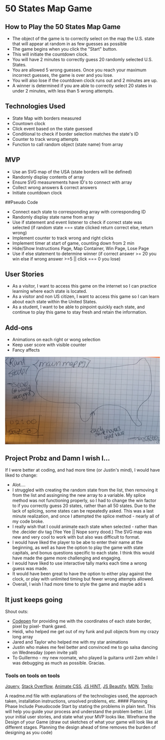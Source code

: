 # 50 States Map Game

## How to Play the 50 States Map Game

* The object of the game is to correctly select on the map the U.S. state that will appear at random in as few guesses as possible
* The game begins when you click the "Start" button.  
* This will initiate the countdown clock.
* You will have 2 minutes to correctly guess 20 randomly selected U.S. States.
* You are allowed 5 wrong guesses. Once you reach your maximum incorrect guesses, the game is over and you lose.
* You will also lose if the countdown clock runs out and 2 minutes are up.
* A winner is determined if you are able to correctly select 20 states in under 2 minutes, with less than 5 wrong attempts.

## Technologies Used

* State Map with borders measured
* Countown clock
* Click event based on the state guessed 
* Conditional to check if border selection matches the state's ID
* Counter to track wrong attempts
* Function to call random object (state name) from array

## MVP

* Use an SVG map of the USA (state borders will be defined) 
* Randomly display contents of array
* Ensure SVG measurements have ID's to connect with array 
* Collect wrong answers & correct answers
* Initiate countdown clock

##Pseudo Code

* Connect each state to corresponding array with corresponding ID
* Randomly display state name from array
* Use if statement and event listener to check if correct state was selected (if random state === state clicked return correct else, return wrong)
* Implement counter to track wrong and right clicks
* Implement timer at start of game, counting down from 2 min
* Hide/Show Instructions Page, Map Container, Win Page, Lose Page
* Use if else statement to determine winner (if correct answer >= 20 you win else if wrong answer >=5 || click === 0 you lose)

## User Stories

* As a visitor, I want to access this game on the internet so I can practice learning where each state is located.
* As a visitor and non US citizen, I want to access this game so I can learn about each state within the United States.
* As a student, I want to be able to pinpoint quickly each state, and continue to play this game to stay fresh and retain the information.

## Add-ons
* Animations on each right or wong selection
* Keep user score with visible counter
* Fancy affects

![ScreenShot](wireframe.png)

## Project Probz and Damn I wish I...
If I were better at coding, and had more time (or Justin's mind), I would have liked to change:
* Alot....
* I struggled with creating the random state from the list, then removing it from the list and assingning the new array to a variable.  My splice method was not functioning properly, so I had to change the win factor to if you correctly guess 20 states, rather than all 50 states.  Due to the lack of splicing, some states can be repeatedly asked. This was a last minute realization, and once I attempted the splice method - nearly all of my code broke.  
* I really wish that I could animate each state when selected - rather than the .decider div tag (Yee Yee || Nope sorry dood.) The SVG map was new and very cool to work with but also was difficult to format.
* I would have liked the player to be abe to enter their name at the beginning, as well as have the option to play the game with state capitals, and bonus questions specific to each state.  I think this would have made the game more challenging and engaging.
* I would have liked to use interactive tally marks each time a wrong guess was made.
* It would have been great to have the option to either play against the clock, or play with unlimited timing but fewer wrong attempts allowed.
* Overall, I wish I had more time to style the game and maybe add s

## It just keeps going

Shout outs:

* [Codepen](http://codepen.io/dtrane/pen/aNyaoV) for providing me with the coordinates of each state border, pixel by pixel- thank gawd.
* Heidi, who helped me get out of my funk and pull objects from my crazy long array
* Jared and Taylor who helped me with my star animations
* Justin who makes me feel better and convinced me to go salsa dancing on Wednesday (open invite yall)
* To Guillermo - my new roomate, who played la guitarra until 2am while I was debugging as much as possible. Gracias.

### Tools on tools on tools

[Jquery](http://jquery.com/), [Stack Overflow](http://stackoverflow.com/), [Animate CSS](https://daneden.github.io/animate.css/), [JS HINT](http://jshint.com/), [JS Beautify](http://jsbeautifier.org/), [MDN](https://developer.mozilla.org), [Trello](https://trello.com);



A readme.md file with explanations of the technologies used, the approach taken, installation instructions, unsolved problems, etc. #### Planning Phase
Include Pseudocode Start by stating the problems in plain text. This will help you guide your process and understand the problem better.
List your initial user stories, and state what your MVP looks like.
Wireframe the Design of your Game (draw out sketches of what your game will look like at different stages. Planning the design ahead of time removes the burden of designing as you code)
